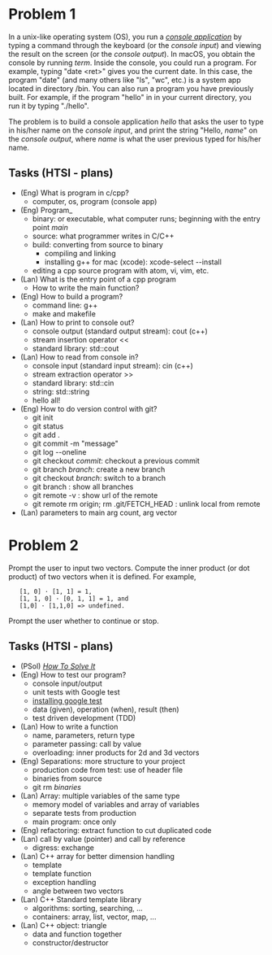 # Problem 1

In a unix-like operating system (OS), you run a [_console application_](https://en.wikipedia.org/wiki/Console_application) by typing a command through the keyboard (or the _console input_) and viewing the result on the screen (or the _console output_). In macOS, you obtain the console by running _term_. Inside the console, you could run a program. For example, typing "date <ret\>" gives you the current date. In this case, the program "date" (and many others like "ls", "wc", etc.) is a system app located in directory /bin. You can also run a program you have previously built. For example, if the program "hello" in in your current directory, you run it by typing "./hello".

The problem is to build a console application _hello_ that asks the user to type in his/her name on the _console input_, and print the string "Hello, _name_" on the _console output_, where _name_ is what the user previous typed for his/her name.

## Tasks (HTSI - plans)
- (Eng) What is program in c/cpp?
  - computer, os, program (console app)
- (Eng) Program_
  - binary: or executable, what computer runs; beginning with the entry point _main_
  - source: what programmer writes in C/C++
  - build: converting from source to binary
    - compiling and linking
    - installing g++ for mac (xcode): xcode-select --install
  - editing a cpp source program with atom, vi, vim, etc.
- (Lan) What is the entry point of a cpp program
  - How to write the main function?
- (Eng) How to build a program?
  - command line: g++
  - make and makefile
- (Lan) How to print to console out?
  - console output (standard output stream): cout (c++)
  - stream insertion operator <<
  - standard library: std::cout
- (Lan) How to read from console in?
  - console input (standard input stream): cin (c++)
  - stream extraction operator >>
  - standard library: std::cin
  - string: std::string
  - hello all!
- (Eng) How to do version control with git?
   - git init
   - git status
   - git add .
   - git commit -m "message"
   - git log --oneline
   - git checkout _commit_: checkout a previous commit
   - git branch _branch_: create a new branch
   - git checkout _branch_: switch to a branch
   - git branch : show all branches
   - git remote -v : show url of the remote
   - git remote rm origin; rm .git/FETCH_HEAD : unlink local from remote
- (Lan) parameters to main arg count, arg vector

# Problem 2
   Prompt the user to input two vectors. Compute the inner product (or dot product) of two vectors when it is defined. For example,

       [1, 0] · [1, 1] = 1,
       [1, 1, 0] · [0, 1, 1] = 1, and
       [1,0] · [1,1,0] => undefined.

   Prompt the user whether to continue or stop.

## Tasks (HTSI - plans)

- (PSol) [_How To Solve It_](http://htsicpp.blogspot.com/2014/08/introducing-how-to-solve-it-cpp.html)
- (Eng) How to test our program?
  - console input/output
  - unit tests with Google test
  - [installing google test](http://hack.limbicmedia.ca/installing-google-test/)
  - data (given), operation (when), result (then)
  - test driven development (TDD)
- (Lan) How to write a function
  - name, parameters, return type
  - parameter passing: call by value
  - overloading: inner products for 2d and 3d vectors
- (Eng) Separations: more structure to your project
  - production code from test: use of header file
  - binaries from source
  - git rm _binaries_
- (Lan) Array: multiple variables of the same type
  - memory model of variables and array of variables
  - separate tests from production
  - main program: once only
- (Eng) refactoring: extract function to cut duplicated code
- (Lan) call by value (pointer) and call by reference
  - digress: exchange
- (Lan) C++ array for better dimension handling
  - template
  - template function
  - exception handling
  - angle between two vectors
- (Lan) C++ Standard template library
  - algorithms: sorting, searching, ...  
  - containers: array, list, vector, map, ...
- (Lan) C++ object: triangle
  - data and function together
  - constructor/destructor
